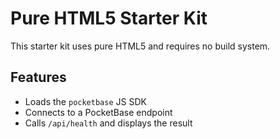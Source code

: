 # Pure HTML5 Starter Kit

This starter kit uses pure HTML5 and requires no build system.

## Features

- Loads the `pocketbase` JS SDK
- Connects to a PocketBase endpoint
- Calls `/api/health` and displays the result
